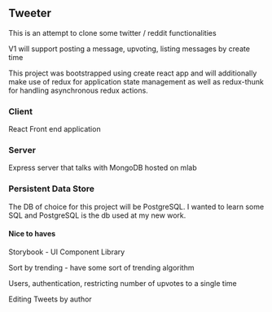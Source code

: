 ## Tweeter

This is an attempt to clone some twitter / reddit functionalities

V1 will support posting a message, upvoting, listing messages by create time

This project was bootstrapped using create react app and will additionally make use of redux for application state management as well as redux-thunk for handling asynchronous redux actions.

### Client

React Front end application

### Server

Express server that talks with MongoDB hosted on mlab

### Persistent Data Store

The DB of choice for this project will be PostgreSQL. I wanted to learn some SQL and PostgreSQL is the db used at my new work.

#### Nice to haves

Storybook - UI Component Library

Sort by trending - have some sort of trending algorithm

Users, authentication, restricting number of upvotes to a single time

Editing Tweets by author
